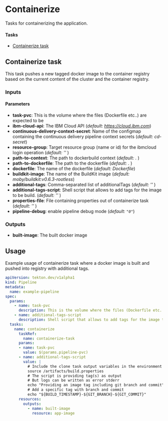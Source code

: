 # Containerize

Tasks for containerizing the application.

#### Tasks
- [Containerize task](#containerize-task)

## Containerize task
This task pushes a new tagged docker image to the container registry based on the current content of the cluster and the container registry.

### Inputs
<List and describe the inputs for your task>

#### Parameters

- **task-pvc**: This is the volume where the files (Dockerfile etc..) are expected to be
- **ibm-cloud-api**: The IBM Cloud API
(<em>default: https://cloud.ibm.com</em>)
- **continuous-delivery-context-secret**: Name of the configmap containing the continuous delivery pipeline context secrets
(<em>default: cd-secret</em>)
- **resource-group**: Target resource group (name or id) for the ibmcloud login operation
(<em>default: '' </em>)
- **path-to-context**: The path to dockerbuild context
(<em>default: . </em>)
- **path-to-dockerfile**: The path to the dockerfile
(<em>default: . </em>)
- **dockerfile**: The name of the dockerfile
(<em>default: Dockerfile</em>)
- **buildkit-image**: The name of the BuildKit image
(<em>default: moby/buildkit:v0.6.3-rootless</em>)
- **additional-tags**: Comma-separated list of additionalTags
(<em>default: '' </em>)
- **additional-tags-script**: Shell script that allows to add tags for the image to be build.
(<em>default: '' </em>)
- **properties-file**: File containing properties out of containerize task
(<em>default: '' </em>)
 - **pipeline-debug**: enable pipeline debug mode
(<em>default: `"0"`</em>)

### Outputs

<List and describe outputs>

- **built-image**: The built docker image

## Usage

Example usage of containerize task where a docker image is built and pushed into registry with additional tags.

``` yaml
apiVersion: tekton.dev/v1alpha1
kind: Pipeline
metadata:
  name: example-pipeline
spec:
  params:
    - name: task-pvc
      description: This is the volume where the files (Dockerfile etc..) are expected to be
    - name: additional-tags-script
      description: Shell script that allows to add tags for the image to be build.
  tasks:
    name: containerize
      taskRef:
        name: containerize-task
      params:
      - name: task-pvc
        value: $(params.pipeline-pvc)
      - name: additional-tags-script
        value: |
          # Include the clone task output variables in the environment
          source /artifacts/build.properties
          # The script is providing tag(s) as output
          # But logs can be written as error stderr
          echo "Providing an image tag including git branch and commit" >&2
          # Add a specific tag with branch and commit
          echo "${BUILD_TIMESTAMP}-${GIT_BRANCH}-${GIT_COMMIT}"
      resources:
        outputs:
          - name: built-image
            resource: app-image
```
